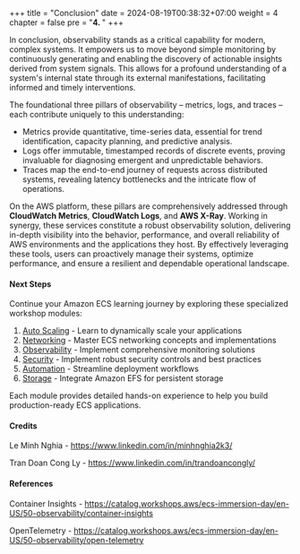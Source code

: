 +++
title = "Conclusion"
date = 2024-08-19T00:38:32+07:00
weight = 4
chapter = false
pre = "<b>4. </b>"
+++

In conclusion, observability stands as a critical capability for modern, complex systems. It empowers us to move beyond simple monitoring by continuously generating and enabling the discovery of actionable insights derived from system signals. This allows for a profound understanding of a system's internal state through its external manifestations, facilitating informed and timely interventions.

The foundational three pillars of observability – metrics, logs, and traces – each contribute uniquely to this understanding:

- Metrics provide quantitative, time-series data, essential for trend identification, capacity planning, and predictive analysis.
- Logs offer immutable, timestamped records of discrete events, proving invaluable for diagnosing emergent and unpredictable behaviors.
- Traces map the end-to-end journey of requests across distributed systems, revealing latency bottlenecks and the intricate flow of operations.

On the AWS platform, these pillars are comprehensively addressed through **CloudWatch Metrics**, **CloudWatch Logs**, and **AWS X-Ray**. Working in synergy, these services constitute a robust observability solution, delivering in-depth visibility into the behavior, performance, and overall reliability of AWS environments and the applications they host. By effectively leveraging these tools, users can proactively manage their systems, optimize performance, and ensure a resilient and dependable operational landscape.

#### Next Steps

Continue your Amazon ECS learning journey by exploring these specialized workshop modules:

1. [Auto Scaling](https://aws-fcj-ecs-workshop.github.io/Amazon-ECS-Immersion-Day/auto-scaling/) - Learn to dynamically scale your applications
2. [Networking](https://aws-fcj-ecs-workshop.github.io/Amazon-ECS-Immersion-Day/networking/) - Master ECS networking concepts and implementations
3. [Observability](https://aws-fcj-ecs-workshop.github.io/Amazon-ECS-Immersion-Day/observability/) - Implement comprehensive monitoring solutions
4. [Security](https://aws-fcj-ecs-workshop.github.io/Amazon-ECS-Immersion-Day/security/) - Implement robust security controls and best practices
5. [Automation](https://aws-fcj-ecs-workshop.github.io/Amazon-ECS-Immersion-Day/automation/) - Streamline deployment workflows
6. [Storage](https://aws-fcj-ecs-workshop.github.io/Amazon-ECS-Immersion-Day/storage) - Integrate Amazon EFS for persistent storage

Each module provides detailed hands-on experience to help you build production-ready ECS applications.

#### Credits

Le Minh Nghia - https://www.linkedin.com/in/minhnghia2k3/

Tran Doan Cong Ly - https://www.linkedin.com/in/trandoancongly/

#### References

Container Insights - https://catalog.workshops.aws/ecs-immersion-day/en-US/50-observability/container-insights

OpenTelemetry - https://catalog.workshops.aws/ecs-immersion-day/en-US/50-observability/open-telemetry
